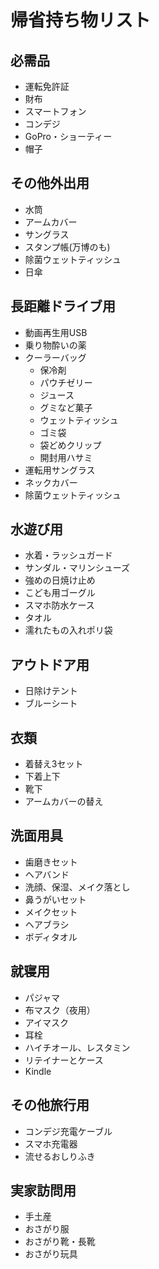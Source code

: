 # 帰省持ち物リスト

## 必需品
- 運転免許証
- 財布
- スマートフォン
- コンデジ
- GoPro・ショーティー
- 帽子

## その他外出用
- 水筒
- アームカバー
- サングラス
- スタンプ帳(万博のも)
- 除菌ウェットティッシュ
- 日傘

## 長距離ドライブ用
- 動画再生用USB
- 乗り物酔いの薬
- クーラーバッグ
    - 保冷剤
    - パウチゼリー
    - ジュース
    - グミなど菓子
    - ウェットティッシュ
    - ゴミ袋
    - 袋どめクリップ
    - 開封用ハサミ
- 運転用サングラス
- ネックカバー
- 除菌ウェットティッシュ

## 水遊び用
- 水着・ラッシュガード
- サンダル・マリンシューズ
- 強めの日焼け止め
- こども用ゴーグル
- スマホ防水ケース
- タオル
- 濡れたもの入れポリ袋

## アウトドア用
- 日除けテント
- ブルーシート

## 衣類
- 着替え3セット
- 下着上下
- 靴下
- アームカバーの替え

## 洗面用具
- 歯磨きセット
- ヘアバンド
- 洗顔、保湿、メイク落とし
- 鼻うがいセット
- メイクセット
- ヘアブラシ
- ボディタオル

## 就寝用
- パジャマ
- 布マスク（夜用）
- アイマスク
- 耳栓
- ハイチオール、レスタミン
- リテイナーとケース
- Kindle

## その他旅行用
- コンデジ充電ケーブル
- スマホ充電器
- 流せるおしりふき

## 実家訪問用
- 手土産
- おさがり服
- おさがり靴・長靴
- おさがり玩具
